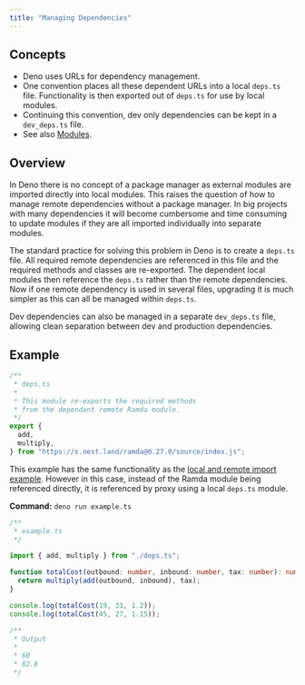```yaml
---
title: "Managing Dependencies"
---
```


## Concepts

- Deno uses URLs for dependency management.
- One convention places all these dependent URLs into a local `deps.ts` file.
  Functionality is then exported out of `deps.ts` for use by local modules.
- Continuing this convention, dev only dependencies can be kept in a
  `dev_deps.ts` file.
- See also [Modules](../manual/basics/modules/index.md).

## Overview

In Deno there is no concept of a package manager as external modules are
imported directly into local modules. This raises the question of how to manage
remote dependencies without a package manager. In big projects with many
dependencies it will become cumbersome and time consuming to update modules if
they are all imported individually into separate modules.

The standard practice for solving this problem in Deno is to create a `deps.ts`
file. All required remote dependencies are referenced in this file and the
required methods and classes are re-exported. The dependent local modules then
reference the `deps.ts` rather than the remote dependencies. Now if one remote
dependency is used in several files, upgrading it is much simpler as this can
all be managed within `deps.ts`.

Dev dependencies can also be managed in a separate `dev_deps.ts` file, allowing
clean separation between dev and production dependencies.

## Example

```ts
/**
 * deps.ts
 *
 * This module re-exports the required methods
 * from the dependant remote Ramda module.
 */
export {
  add,
  multiply,
} from "https://x.nest.land/ramda@0.27.0/source/index.js";
```

This example has the same functionality as the
[local and remote import example](../manual/basics/modules/index.md). However in
this case, instead of the Ramda module being referenced directly, it is
referenced by proxy using a local `deps.ts` module.

**Command:** `deno run example.ts`

```ts
/**
 * example.ts
 */

import { add, multiply } from "./deps.ts";

function totalCost(outbound: number, inbound: number, tax: number): number {
  return multiply(add(outbound, inbound), tax);
}

console.log(totalCost(19, 31, 1.2));
console.log(totalCost(45, 27, 1.15));

/**
 * Output
 *
 * 60
 * 82.8
 */
```
